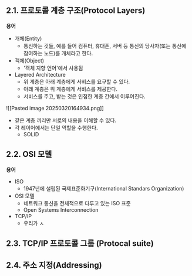 ## 2.1. 프로토콜 계층 구조(Protocol Layers)
**용어**
- 개체(Entity)
	- 통신하는 것들, 예를 들어 컴퓨터, 휴대폰, 서버 등 통신의 당사자(또는 통신에 참여하는 노드)를 개체라고 한다.
- 객체(Object)
	- '객체 지향 언어'에서 사용됨
- Layered Architecture
	- 위 계층은 아래 계층에게 서비스를 요구할 수 있다.
	- 아래 계층은 위 계층에게 서비스를 제공한다.
	- 서비스를 주고, 받는 것은 인접한 계층 간에서 이루어진다.

![[Pasted image 20250320164934.png]]
- 같은 계층 끼리만 서로의 내용을 이해할 수 있다.
- 각 레이어에서는 단일 역할을 수행한다.
	- SOLID


## 2.2. OSI 모델
**용어**
- ISO
	- 1947년에 설립된 국제표준화기구(International Standars Organization)
- OSI 모델
	- 네트워크 통신을 전체적으로 다루고 있는 ISO 표준
	- Open Systems Interconnection
- TCP/IP
	- 우리가 ㅅ


## 2.3. TCP/IP 프로토콜 그룹 (Protocal suite)
## 2.4. 주소 지정(Addressing)